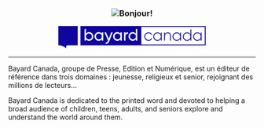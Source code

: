 
<div align="center">
    <h3><img width=15%" src="assets/lang.gif" alt="Bonjour!" /></h3>
    <a href="https://www.bayardcanada.ca/"><img src="assets/logo_bayard_canada_new.png" alt="Bayard Canada" /></a>
</div>

---

Bayard Canada, groupe de Presse, Edition et Numérique, est un éditeur de référence dans trois domaines : jeunesse, religieux et senior, rejoignant des millions de lecteurs...

Bayard Canada is dedicated to the printed word and devoted to helping a broad audience of children, teens, adults, and seniors explore and understand the world around them.


